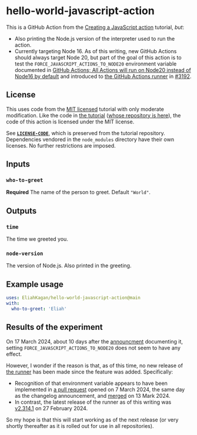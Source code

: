 # hello-world-javascript-action

This is a GitHub Action from the [Creating a JavaScript action](https://docs.github.com/en/actions/creating-actions/creating-a-javascript-action) tutorial, *but*:

- Also printing the Node.js version of the interpreter used to run the action.
- Currently targeting Node 16. As of this writing, new GitHub Actions should always target Node 20, but part of the goal of this action is to test the `FORCE_JAVASCRIPT_ACTIONS_TO_NODE20` environment variable documented in [GitHub Actions; All Actions will run on Node20 instead of Node16 by default](https://github.blog/changelog/2024-03-07-github-actions-all-actions-will-run-on-node20-instead-of-node16-by-default/) and introduced to [the GitHub Actions runner](https://github.com/actions/runner) in [#3192](https://github.com/actions/runner/pull/3192).

## License

This uses code from the [MIT licensed](https://github.com/github/docs/blob/main/LICENSE-CODE) tutorial with only moderate modification. Like the code in [the tutorial](https://docs.github.com/en/actions/creating-actions/creating-a-javascript-action) ([whose repository is here](https://github.com/github/docs/blob/75d63ddd622df49090043db764897433719edc90/content/actions/creating-actions/creating-a-javascript-action.md?plain=1#L73)), the code of this action is licensed under the MIT license.

See **[`LICENSE-CODE`](LICENSE-CODE)**, which is preserved from the tutorial repository. Dependencies vendored in the `node_modules` directory have their own licenses. No further restrictions are imposed.

## Inputs

### `who-to-greet`

**Required** The name of the person to greet. Default `"World"`.

## Outputs

### `time`

The time we greeted you.

### `node-version`

The version of Node.js. Also printed in the greeting.

## Example usage

```yaml
uses: EliahKagan/hello-world-javascript-action@main
with:
  who-to-greet: 'Eliah'
```

## Results of the experiment

On 17 March 2024, about 10 days after the [announcment](https://github.blog/changelog/2024-03-07-github-actions-all-actions-will-run-on-node20-instead-of-node16-by-default/) documenting it, setting `FORCE_JAVASCRIPT_ACTIONS_TO_NODE20` does not seem to have any effect.

However, I wonder if the reason is that, as of this time, no new release of [the runner](https://github.com/actions/runner) has been made since the feature was added. Specifically:

- Recognition of that environment variable appears to have been implemented in [a pull request](https://github.com/actions/runner/pull/3192) opened on 7 March 2024, the same day as the changelog announcement, and [merged](https://github.com/actions/runner/pull/3192#pullrequestreview-1934887919) on 13 Mark 2024.
- In contrast, the latest release of the runner as of this writing was [v2.314.1](https://github.com/actions/runner/releases/tag/v2.314.1) on 27 February 2024.

So my hope is that this will start working as of the next release (or very shortly thereafter as it is rolled out for use in all repositories).
